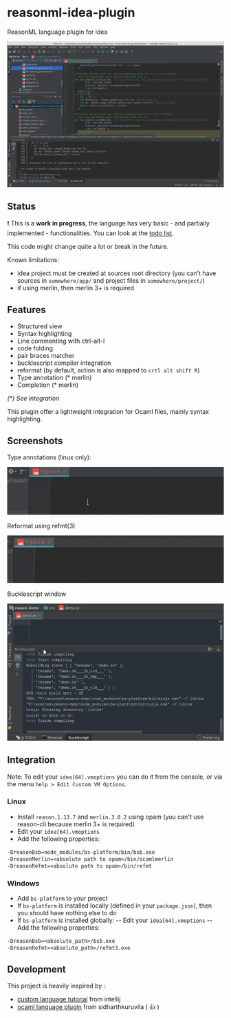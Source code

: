 # reasonml-idea-plugin
ReasonML language plugin for idea

![screenshot](screenshot.png)

## Status

:exclamation: This is a **work in progress**, the language has very basic - and partially implemented - functionalities.
You can look at the [todo list](TODO.md).

This code might change quite a lot or break in the future.

Known limitations:
- idea project must be created at sources root directory (you can't have sources in `somewhere/app/` and project files in `somewhere/project/`)
- if using merlin, then merlin 3+ is required

## Features

- Structured view
- Syntax highlighting
- Line commenting with ctrl-alt-l
- code folding
- pair braces matcher
- bucklescript compiler integration
- reformat (by default, action is also mapped to `crtl alt shift R`)
- Type annotation (* merlin)
- Completion (* merlin)

_(*) See integration_

This plugin offer a lightweight integration for Ocaml files, mainly syntax highlighting.

## Screenshots

Type annotations (linux only):

![type](docs/type.gif)

Reformat using refmt(3)

![refmt](docs/refmt.gif)

Bucklescript window

![bsb](docs/bsb.gif)

## Integration

Note: To edit your `idea[64].vmoptions` you can do it from the console, 
or via the menu `help > Edit Custom VM Options`. 

### Linux

- Install `reason.1.13.7` and `merlin.3.0.2` using opam (you can't use reason-cli because merlin 3+ is required)
- Edit your `idea[64].vmoptions`
- Add the following properties:
```properties
-DreasonBsb=node_modules/bs-platform/bin/bsb.exe
-DreasonMerlin=<absolute path to opam>/bin/ocamlmerlin
-DreasonRefmt=<absolute path to opam>/bin/refmt
```

### Windows

- Add `bs-platform` to your project
- If `bs-platform` is installed locally (defined in your `package.json`), then you should have nothing else to do
- If `bs-platform` is installed globally:
-- Edit your `idea[64].vmoptions`
-- Add the following properties:
```properties
-DreasonBsb=<absolute_path>/bsb.exe
-DreasonRefmt=<absolute_path>/refmt3.exe
```

## Development

This project is heavily inspired by :
- [custom language tutorial](http://www.jetbrains.org/intellij/sdk/docs/tutorials/custom_language_support_tutorial.html) from intellij
- [ocaml language plugin](https://github.com/sidharthkuruvila/ocaml-ide) from sidharthkuruvila ( :+1: )
